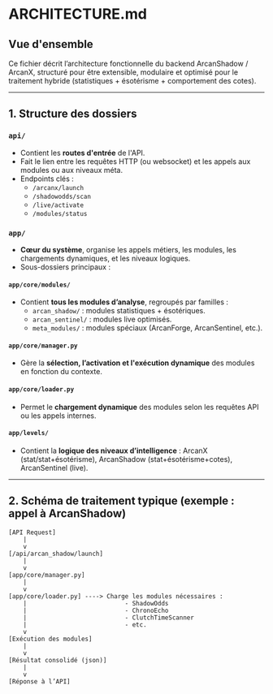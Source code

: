 # ARCHITECTURE.md

## Vue d'ensemble

Ce fichier décrit l’architecture fonctionnelle du backend ArcanShadow / ArcanX, structuré pour être extensible, modulaire et optimisé pour le traitement hybride (statistiques + ésotérisme + comportement des cotes).

---

## 1. Structure des dossiers

### `api/`
- Contient les **routes d'entrée** de l'API.
- Fait le lien entre les requêtes HTTP (ou websocket) et les appels aux modules ou aux niveaux méta.
- Endpoints clés :
  - `/arcanx/launch`
  - `/shadowodds/scan`
  - `/live/activate`
  - `/modules/status`

### `app/`
- **Cœur du système**, organise les appels métiers, les modules, les chargements dynamiques, et les niveaux logiques.
- Sous-dossiers principaux :
  
#### `app/core/modules/`
- Contient **tous les modules d’analyse**, regroupés par familles :
  - `arcan_shadow/` : modules statistiques + ésotériques.
  - `arcan_sentinel/` : modules live optimisés.
  - `meta_modules/` : modules spéciaux (ArcanForge, ArcanSentinel, etc.).
  
#### `app/core/manager.py`
- Gère la **sélection, l’activation et l'exécution dynamique** des modules en fonction du contexte.

#### `app/core/loader.py`
- Permet le **chargement dynamique** des modules selon les requêtes API ou les appels internes.

#### `app/levels/`
- Contient la **logique des niveaux d’intelligence** : ArcanX (stat/stat+ésotérisme), ArcanShadow (stat+ésotérisme+cotes), ArcanSentinel (live).

---

## 2. Schéma de traitement typique (exemple : appel à ArcanShadow)

```text
[API Request]
    |
    v
[/api/arcan_shadow/launch]
    |
    v
[app/core/manager.py]
    |
    v
[app/core/loader.py] ----> Charge les modules nécessaires :
    |                           - ShadowOdds
    |                           - ChronoEcho
    |                           - ClutchTimeScanner
    |                           - etc.
    v
[Exécution des modules]
    |
    v
[Résultat consolidé (json)]
    |
    v
[Réponse à l’API]
